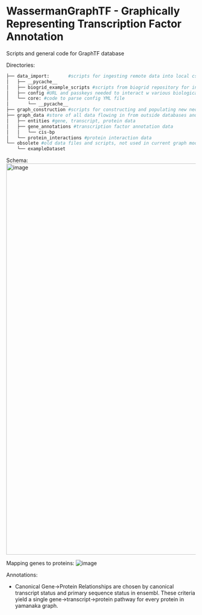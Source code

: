# WassermanGraphTF - Graphically Representing Transcription Factor Annotation

Scripts and general code for GraphTF database

Directories: <br/>
```bash
├── data_import:       #scripts for ingesting remote data into local csv files
│   ├── __pycache__ 
│   ├── biogrid_example_scripts #scripts from biogrid repository for interacting w REST API
│   ├── config #URL and passkeys needed to interact w various biological databases
│   └── core: #code to parse config YML file
│       └── __pycache__ 
├── graph_construction #scripts for constructing and populating new neo4j database instance
├── graph_data #store of all data flowing in from outside databases and out to the graph database
│   ├── entities #gene, transcript, protein data
│   ├── gene_annotations #transcription factor annotation data
│   │   └── cis-bp 
│   └── protein_interactions #protein interaction data
└── obsolete #old data files and scripts, not used in current graph model
    └── exampleDataset
 ```

Schema:
<img width="1039" alt="image" src="https://user-images.githubusercontent.com/95512439/174120916-b8a9058b-2527-471f-a29e-08377e24dae6.png">


Mapping genes to proteins:
![image](https://user-images.githubusercontent.com/95512439/173697408-51a8931b-a399-4c4d-a9af-e05f41411552.png)

Annotations:
- Canonical Gene->Protein Relationships are chosen by canonical transcript status and primary sequence status in ensembl. These criteria yield a single gene->transcript->protein pathway for every protein in yamanaka graph.
